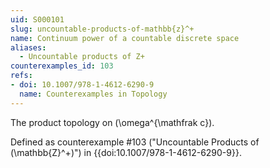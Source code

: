 ```yaml
---
uid: S000101
slug: uncountable-products-of-mathbb{z}^+
name: Continuum power of a countable discrete space
aliases:
  - Uncountable products of Z+
counterexamples_id: 103
refs:
- doi: 10.1007/978-1-4612-6290-9
  name: Counterexamples in Topology
---
```

The product topology on \(\omega^{\mathfrak c}\).

Defined as counterexample #103 ("Uncountable Products of \(\mathbb{Z}^+\)")
in {{doi:10.1007/978-1-4612-6290-9}}.
